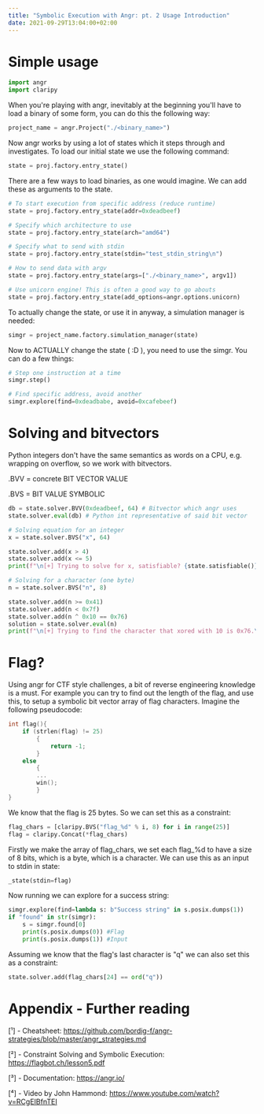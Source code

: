 ```yaml
---
title: "Symbolic Execution with Angr: pt. 2 Usage Introduction"
date: 2021-09-29T13:04:00+02:00
---
```


# Simple usage 
```python
import angr
import claripy
```

When you're playing with angr, inevitably at the beginning you'll have to load a binary of some form, you can do this the following way:
```python
project_name = angr.Project("./<binary_name>")
```

Now angr works by using a lot of states which it steps through and investigates. To load our initial state we use the following command:
```python
state = proj.factory.entry_state()
```

There are a few ways to load binaries, as one would imagine. We can add these as arguments to the state. 
```python
# To start execution from specific address (reduce runtime)
state = proj.factory.entry_state(addr=0xdeadbeef)

# Specify which architecture to use
state = proj.factory.entry_state(arch="amd64")

# Specify what to send with stdin
state = proj.factory.entry_state(stdin="test_stdin_string\n")

# How to send data with argv
state = proj.factory.entry_state(args=["./<binary_name>", argv1])

# Use unicorn engine! This is often a good way to go abouts
state = proj.factory.entry_state(add_options=angr.options.unicorn)
```

To actually change the state, or use it in anyway, a simulation manager is needed:
```python
simgr = project_name.factory.simulation_manager(state)
```

Now to ACTUALLY change the state ( :D ), you need to use the simgr. You can do a few things:
```python
# Step one instruction at a time
simgr.step()

# Find specific address, avoid another
simgr.explore(find=0xdeadbabe, avoid=0xcafebeef)
```

# Solving and bitvectors
Python integers don't have the same semantics as words on a CPU, e.g. wrapping on overflow, so we work with bitvectors.

.BVV = concrete BIT VECTOR VALUE

.BVS = BIT VALUE SYMBOLIC

```python
db = state.solver.BVV(0xdeadbeef, 64) # Bitvector which angr uses 
state.solver.eval(db) # Python int representative of said bit vector
```

```python
# Solving equation for an integer
x = state.solver.BVS("x", 64)

state.solver.add(x > 4)
state.solver.add(x <= 5)
print(f"\n[+] Trying to solve for x, satisfiable? {state.satisfiable()}\nAnswer is {state.solver.eval(x)}")
```

```python
# Solving for a character (one byte)
n = state.solver.BVS("n", 8)

state.solver.add(n >= 0x41)
state.solver.add(n < 0x7f)
state.solver.add(n ^ 0x10 == 0x76)
solution = state.solver.eval(n)
print(f"\n[+] Trying to find the character that xored with 10 is 0x76.\nFound: {hex(solution)}")
```

# Flag?
Using angr for CTF style challenges, a bit of reverse engineering knowledge is a must. For example you can try to find out the length of the flag, and use this, to setup a symbolic bit vector array of flag characters. Imagine the following pseudocode:
```c
int flag(){
    if (strlen(flag) != 25)
        {
            return -1;
        }
    else
        {
        ...
        win();
        }
}
```

We know that the flag is 25 bytes. So we can set this as a constraint:
```python
flag_chars = [claripy.BVS("flag_%d" % i, 8) for i in range(25)]
flag = claripy.Concat(*flag_chars)
```

Firstly we make the array of flag_chars, we set each flag_%d to have a size of 8 bits, which is a byte, which is a character. We can use this as an input to stdin in state: 
```python
_state(stdin=flag)
```

Now running we can explore for a success string:
```python
simgr.explore(find=lambda s: b"Success string" in s.posix.dumps(1))
if "found" in str(simgr):
    s = simgr.found[0]
    print(s.posix.dumps(0)) #Flag
    print(s.posix.dumps(1)) #Input
```

Assuming we know that the flag's last character is "q" we can also set this as a constraint:
```python
state.solver.add(flag_chars[24] == ord("q"))
```

# Appendix - Further reading
[¹] - Cheatsheet: https://github.com/bordig-f/angr-strategies/blob/master/angr_strategies.md<br>

[²] - Constraint Solving and Symbolic Execution: https://flagbot.ch/lesson5.pdf<br>

[³] - Documentation: https://angr.io/<br>

[⁴] - Video by John Hammond: https://www.youtube.com/watch?v=RCgEIBfnTEI<br>

